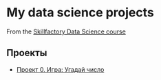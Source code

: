 # My data science projects
From the [Skillfactory Data Science course](https://skillfactory.ru/data-scientist-pro)

## Проекты
* [Проект 0. Игра: Угадай число](https://github.com/vladimir1091/SkillFactory-DST-3.0/tree/main/project_0)
